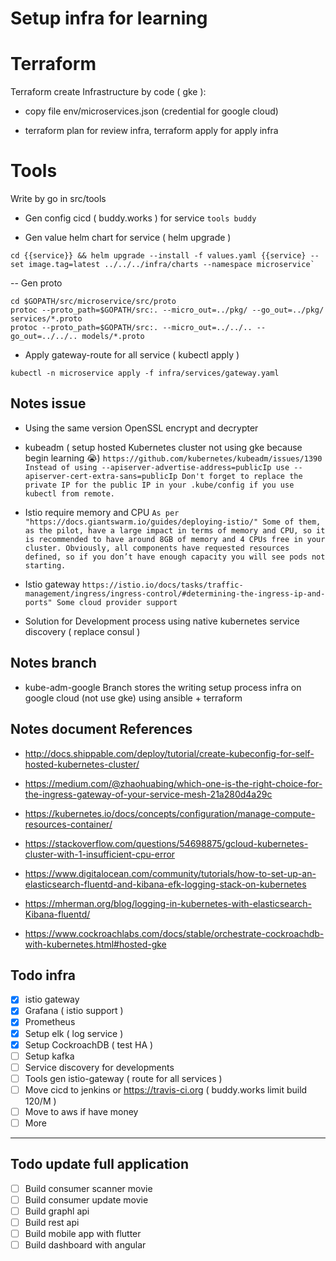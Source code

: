 # Setup infra for learning

# Terraform

Terraform create Infrastructure by code ( gke ):

- copy file env/microservices.json (credential for google cloud)

- terraform plan for review infra, terraform apply for apply infra


# Tools

Write by go in src/tools

- Gen config cicd ( buddy.works ) for service `tools buddy`

- Gen value helm chart for service ( helm upgrade )
```shell script
cd {{service}} && helm upgrade --install -f values.yaml {{service} --set image.tag=latest ../../../infra/charts --namespace microservice`
```

-- Gen proto
```shell script
cd $GOPATH/src/microservice/src/proto
protoc --proto_path=$GOPATH/src:. --micro_out=../pkg/ --go_out=../pkg/ services/*.proto 
protoc --proto_path=$GOPATH/src:. --micro_out=../../.. --go_out=../../.. models/*.proto
```

- Apply gateway-route for all service ( kubectl apply )
```shell script
kubectl -n microservice apply -f infra/services/gateway.yaml
```

## Notes issue

- Using the same version OpenSSL encrypt and decrypter
- kubeadm ( setup hosted Kubernetes cluster not using gke because begin learning 😭)
`https://github.com/kubernetes/kubeadm/issues/1390
Instead of using --apiserver-advertise-address=publicIp use --apiserver-cert-extra-sans=publicIp
Don't forget to replace the private IP for the public IP in your .kube/config if you use kubectl from remote.`

- Istio require memory and CPU
`As per "https://docs.giantswarm.io/guides/deploying-istio/"
Some of them, as the pilot, have a large impact in terms of memory and CPU, so it is recommended to have around 8GB of memory and 4 CPUs free in your cluster. Obviously, all components have requested resources defined, so if you don’t have enough capacity you will see pods not starting.`

- Istio gateway
`https://istio.io/docs/tasks/traffic-management/ingress/ingress-control/#determining-the-ingress-ip-and-ports"
Some cloud provider support `

- Solution for Development process using native kubernetes service discovery ( replace consul )

## Notes branch
- kube-adm-google
Branch stores the writing setup process infra on google cloud (not use gke) using ansible + terraform


## Notes document References

- http://docs.shippable.com/deploy/tutorial/create-kubeconfig-for-self-hosted-kubernetes-cluster/

- https://medium.com/@zhaohuabing/which-one-is-the-right-choice-for-the-ingress-gateway-of-your-service-mesh-21a280d4a29c

- https://kubernetes.io/docs/concepts/configuration/manage-compute-resources-container/

- https://stackoverflow.com/questions/54698875/gcloud-kubernetes-cluster-with-1-insufficient-cpu-error

- https://www.digitalocean.com/community/tutorials/how-to-set-up-an-elasticsearch-fluentd-and-kibana-efk-logging-stack-on-kubernetes

- https://mherman.org/blog/logging-in-kubernetes-with-elasticsearch-Kibana-fluentd/

- https://www.cockroachlabs.com/docs/stable/orchestrate-cockroachdb-with-kubernetes.html#hosted-gke

## Todo infra
- [x] istio gateway
- [x] Grafana ( istio support )
- [x] Prometheus
- [x] Setup elk ( log service )
- [x] Setup CockroachDB ( test HA )
- [ ] Setup kafka
- [ ] Service discovery for developments
- [ ] Tools gen istio-gateway ( route for all services )
- [ ] Move cicd to jenkins or https://travis-ci.org ( buddy.works limit build 120/M )
- [ ] Move to aws if have money
- [ ] More
------------------------
## Todo update full application
- [ ] Build consumer scanner movie
- [ ] Build consumer update movie
- [ ] Build graphl api
- [ ] Build rest api
- [ ] Build mobile app with flutter
- [ ] Build dashboard with angular
